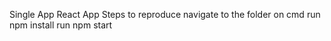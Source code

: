 Single App React App
Steps to reproduce
navigate to the folder on cmd
run npm install
run npm start
